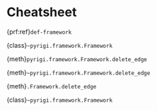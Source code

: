 Cheatsheet
==========


{prf:ref}`def-framework`



{class}`~pyrigi.framework.Framework`

{meth}`pyrigi.framework.Framework.delete_edge`

{meth}`~pyrigi.framework.Framework.delete_edge`

{meth}`.Framework.delete_edge`

{class}`~pyrigi.framework.Framework`

